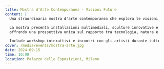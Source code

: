 ```yaml
---
title: Mostra d'Arte Contemporanea - Visioni Future
content: |
  Una straordinaria mostra d'arte contemporanea che esplora le visioni del futuro attraverso le opere di artisti emergenti e affermati.
  
  La mostra presenta installazioni multimediali, sculture innovative e opere pittoriche che sfidano le convenzioni tradizionali,
  offrendo una prospettiva unica sul rapporto tra tecnologia, natura e società.

  Include workshop interattivi e incontri con gli artisti durante tutto il periodo espositivo.
cover: /media/events/mostra-arte.jpg
date: 2024-09-15
time: 10:00
location: Palazzo delle Esposizioni, Milano
---
```

